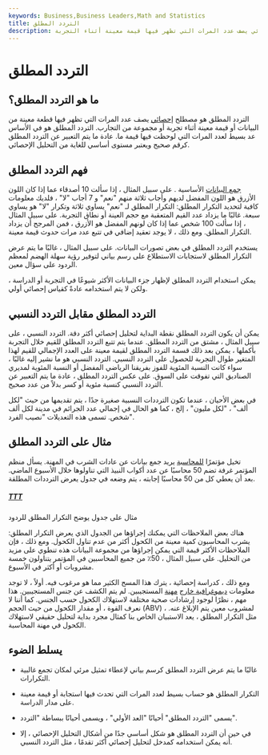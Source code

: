 ```yaml
---
keywords: Business,Business Leaders,Math and Statistics
title: التردد المطلق
description: التردد المطلق هو مصطلح إحصائي يصف عدد المرات التي تظهر فيها قيمة معينة أثناء التجربة.
---
```


# التردد المطلق
## ما هو التردد المطلق؟

التردد المطلق هو مصطلح [إحصائي](/statistics) يصف عدد المرات التي تظهر فيها قطعة معينة من البيانات أو قيمة معينة أثناء تجربة أو مجموعة من التجارب. التردد المطلق هو في الأساس عد بسيط لعدد المرات التي لوحظت فيها قيمة ما. عادة ما يتم التعبير عن التردد المطلق كرقم صحيح ويعتبر مستوى أساسي للغاية من التحليل الإحصائي.

## فهم التردد المطلق

[جمع البيانات](/data-analytics) الأساسية . على سبيل المثال ، إذا سألت 10 أصدقاء عما إذا كان اللون الأزرق هو اللون المفضل لديهم وأجاب ثلاثة منهم "نعم" و 7 أجاب "لا" ، فلديك معلومات كافية لتحديد التكرار المطلق: التكرار المطلق لـ "نعم" يساوي ثلاثة وتكرار "لا" هو يساوي سبعة. غالبًا ما يزداد عدد القيم المتعقبة مع حجم العينة أو نطاق التجربة. على سبيل المثال ، إذا سألت 100 شخص عما إذا كان لونهم المفضل هو الأزرق ، فمن المرجح أن يزداد التكرار المطلق. ومع ذلك ، لا يوجد تعقيد إضافي في تتبع عدد مرات حدوث قيمة معينة.

يستخدم التردد المطلق في بعض تصورات البيانات. على سبيل المثال ، غالبًا ما يتم عرض التكرار المطلق لاستجابات الاستطلاع على رسم بياني لتوفير رؤية سهلة الهضم لمعظم الردود على سؤال معين.

يمكن استخدام التردد المطلق لإظهار جزء البيانات الأكثر شيوعًا في التجربة أو الدراسة ، ولكن لا يتم استخدامه عادةً كقياس إحصائي أولي.

## التردد المطلق مقابل التردد النسبي

يمكن أن يكون التردد المطلق نقطة البداية لتحليل إحصائي أكثر دقة. التردد النسبي ، على سبيل المثال ، مشتق من التردد المطلق. عندما يتم تتبع التردد المطلق للقيم خلال التجربة بأكملها ، يمكن بعد ذلك قسمة التردد المطلق لقيمة معينة على العدد الإجمالي للقيم لهذا المتغير طوال التجربة للحصول على التردد النسبي. التردد النسبي هو ما نشير إليه غالبًا ، سواء كانت النسبة المئوية للفوز بفريقنا الرياضي المفضل أو النسبة المئوية لمديري الصناديق التي تفوقت على السوق. على عكس التردد المطلق ، عادة ما يتم التعبير عن التردد النسبي كنسبة مئوية أو كسر بدلاً من عدد صحيح.

في بعض الأحيان ، عندما تكون الترددات النسبية صغيرة جدًا ، يتم تقديمها من حيث "لكل ألف" ، "لكل مليون" ، إلخ ، كما هو الحال في إجمالي عدد الجرائم في مدينة لكل ألف شخص. تسمى هذه التعديلات "نصيب الفرد".

## مثال على التردد المطلق

تخيل مؤتمرًا [للمحاسبة](/accounting) يريد جمع بيانات عن عادات الشرب في المهنة. يسأل منظم المؤتمر غرفة تضم 50 محاسبًا عن عدد أكواب النبيذ التي تناولوها خلال الأسبوع الماضي. بعد أن يعطي كل من 50 محاسبًا إجابته ، يتم وضعه في جدول يعرض الترددات المطلقة.

<h5> <a href=""> TTT </a> </h5>

مثال على جدول يوضح التكرار المطلق للردود

هناك بعض الملاحظات التي يمكنك إجراؤها من الجدول الذي يعرض التكرار المطلق: يشرب المحاسبون كمية معينة من الكحول أكثر من عدم تناول الكحول. ومع ذلك ، فإن الملاحظات الأكثر قيمة التي يمكن إجراؤها من مجموعة البيانات هذه تنطوي على مزيد من التحليل. على سبيل المثال ، 50٪ من جميع المحاسبين في المؤتمر يتناولون خمسة مشروبات أو أكثر في الأسبوع.

ومع ذلك ، كدراسة إحصائية ، يترك هذا المسح الكثير مما هو مرغوب فيه. أولاً ، لا توجد معلومات [ديموغرافية خارج](/population) [مهنة](/population) المستجيبين. لم يتم الكشف عن جنس المستجيبين. هذا مهم ، نظرًا لوجود إرشادات صحية مختلفة لاستهلاك الكحول حسب الجنس. كما أننا لا نعرف القوة ، أو مقدار الكحول من حيث الحجم (ABV) ، لمشروب معين يتم الإبلاغ عنه. مثل التكرار المطلق ، يعد الاستبيان الخاص بنا كمثال مجرد بداية لتحليل حقيقي لاستهلاك الكحول في مهنة المحاسبة.

## يسلط الضوء

- غالبًا ما يتم عرض التردد المطلق كرسم بياني لإعطاء تمثيل مرئي لمكان تجمع غالبية التكرارات.

- التكرار المطلق هو حساب بسيط لعدد المرات التي تحدث فيها استجابة أو قيمة معينة على مدار الدراسة.

- يسمى "التردد المطلق" أحيانًا "العد الأولي" ، ويسمى أحيانًا ببساطة "التردد".

- في حين أن التردد المطلق هو شكل أساسي جدًا من أشكال التحليل الإحصائي ، إلا أنه يمكن استخدامه كمدخل لتحليل إحصائي أكثر تقدمًا ، مثل التردد النسبي.

